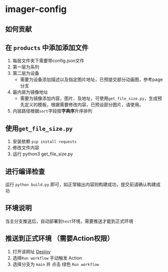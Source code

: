 # imager-config

## 如何贡献

## 在 `products` 中添加添加文件

1. 每层文件夹下需要带config.json文件
2. 第一层为系列
3. 第二层为设备
    - 需要为设备添加描述以及指定图片地址，已预提交部分动画图，参考page分支
4. 最内层为镜像地址
    - 需要为镜像添加内容，图片、及地址，可使用`get_file_size.py`，生成预先定义的模板，根据需要修改内容，已预设部分图片，请使用。
5. 内层路径根据`sort`字段按**字典序**升序排列

## 使用`get_file_size.py`

1. 安装依赖 `pip install requests`
2. 修改文件内容
3. 运行 python3 get_file_size.py

## 进行编译检查
运行 `python build.py` 即可，如正常输出内容则构建成功，提交前请确认构建成功

## 环境说明
当主分支推送后，自动部署到`test`环境，需要推送才能到正式环境

## 推送到正式环境 （需要Action权限）

1. 打开该网址 [Deploy](https://github.com/radxa/imager-config/actions/workflows/deploy.yml)
2. 选择`Run workflow` 手动触发 Action
3. 选择分支为 `main` 并 点击 绿色 `Run workflow` 

